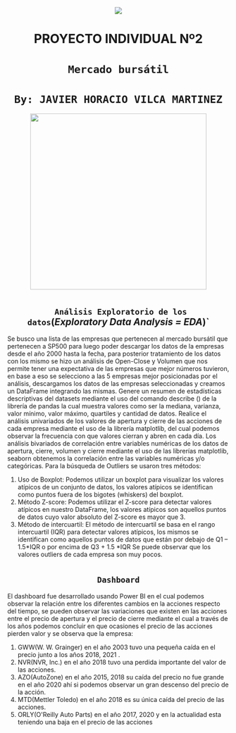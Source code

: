 <p align='center'>
<img src ="https://d31uz8lwfmyn8g.cloudfront.net/Assets/logo-henry-white-lg.png">
<p>

<h1 align='center'>
 <b>PROYECTO INDIVIDUAL Nº2</b>
</h1>
 
# <h1 align="center">**`Mercado bursátil`**</h1>

# <h1 align="center">**`By: JAVIER HORACIO VILCA MARTINEZ`**</h1>


<p align='center'>
<img src = 'https://www.ifcmarkets.com/uploads/image/moverv_thumbs/2ded1b3bb8299ab33d4edb004ff8086202018feb.png' height = 400>
<p>


# <h2 align="center">**` Análisis Exploratorio de los datos`(_Exploratory Data Analysis = EDA_)`**</h2>



Se busco una lista de las empresas que pertenecen al mercado bursátil que pertenecen a SP500 para luego poder descargar los datos de la empresas desde el año 2000 hasta la fecha, para posterior tratamiento de los datos con los mismo se hizo un análisis de Open-Close y Volumen que nos permite tener  una expectativa de las empresas que mejor números tuvieron, en base a eso se selecciono a las 5 empresas mejor posicionadas por el análisis, descargamos los datos de las empresas seleccionadas y creamos un DataFrame integrando las mismas.
Genere un resumen de estadísticas descriptivas del datasets mediante el uso   del comando describe () de la librería de pandas la cual muestra valores como ser la mediana, varianza, valor mínimo, valor máximo, quartiles y cantidad de datos.
Realice el análisis univariados de los valores de apertura y cierre de las acciones de cada empresa mediante el uso de la librería matplotlib, del cual podemos observar la frecuencia con que valores cierran y abren en cada día.
Los análisis bivariados de correlación entre variables numéricas de los datos de apertura, cierre, volumen y cierre mediante el uso de las librerías matplotlib, seaborn obtenemos la correlación entre las variables numéricas y/o categóricas.
Para la búsqueda de Outliers se usaron tres métodos:
1.	Uso de Boxplot: Podemos utilizar un boxplot para visualizar los valores atípicos de un conjunto de datos, los valores atípicos se identifican como puntos fuera de los bigotes (whiskers) del boxplot.
2.	Método Z-score: Podemos utilizar el Z-score para detectar valores atípicos en nuestro DataFrame, los valores atípicos son aquellos puntos de datos cuyo valor absoluto del Z-score es mayor que 3.
3.	Método de intercuartil: El método de intercuartil se basa en el rango intercuartil (IQR) para detectar valores atípicos, los mismos se identifican como aquellos puntos de datos que están por debajo de Q1 – 1.5*IQR o por encima de Q3 + 1.5 *IQR
Se puede observar que los valores outliers de cada empresa son muy pocos.


 # <h2 align="center">**`Dashboard`**</h2>
 


El dashboard fue desarrollado usando Power BI en el cual podemos observar la relación entre los diferentes cambios  en la acciones respecto del tiempo, se pueden observar las variaciones que existen en las acciones entre el precio de apertura y el precio de cierre mediante el cual a través de los años podemos concluir en que ocasiones el precio de las acciones pierden valor y se observa que la empresa:
1.	GWW(W. W. Grainger) en el año 2003 tuvo una pequeña caída en el precio junto a los años 2018, 2021 . 
2.	NVR(NVR, Inc.) en el año 2018 tuvo una perdida importante del valor de las acciones.
3.	AZO(AutoZone) en el año 2015, 2018 su caída del precio no fue grande en el año 2020 ahí si podemos observar un gran descenso del precio de la acción.
4.	MTD(Mettler Toledo) en el año 2018 es su única caída del precio de las acciones.
5.	ORLY(O'Reilly Auto Parts) en el año 2017, 2020 y en la actualidad esta teniendo una baja en el precio de las acciones

